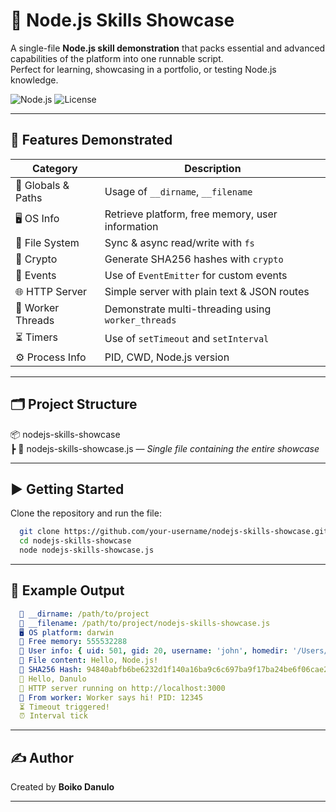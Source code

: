 # 🧠 Node.js Skills Showcase

A single-file **Node.js skill demonstration** that packs essential and advanced capabilities of the platform into one runnable script.  
Perfect for learning, showcasing in a portfolio, or testing Node.js knowledge.

![Node.js](https://img.shields.io/badge/Node.js-43853D?style=for-the-badge&logo=node.js&logoColor=white)
![License](https://img.shields.io/badge/License-MIT-blue?style=for-the-badge)

---

## 🚀 Features Demonstrated

| Category              | Description                                                                                  |
|-----------------------|----------------------------------------------------------------------------------------------|
| 📂 Globals & Paths    | Usage of `__dirname`, `__filename`                                                           |
| 🖥 OS Info            | Retrieve platform, free memory, user information                                             |
| 📄 File System        | Sync & async read/write with `fs`                                                            |
| 🔐 Crypto             | Generate SHA256 hashes with `crypto`                                                         |
| 📢 Events             | Use of `EventEmitter` for custom events                                                      |
| 🌐 HTTP Server        | Simple server with plain text & JSON routes                                                  |
| 🧵 Worker Threads     | Demonstrate multi-threading using `worker_threads`                                           |
| ⏳ Timers             | Use of `setTimeout` and `setInterval`                                                         |
| ⚙️ Process Info       | PID, CWD, Node.js version                                                                    |

---

## 🗂 Project Structure

📦 nodejs-skills-showcase  
┣ 📜 nodejs-skills-showcase.js — _Single file containing the entire showcase_

---

## ▶️ Getting Started

Clone the repository and run the file:

  ```bash
    git clone https://github.com/your-username/nodejs-skills-showcase.git
    cd nodejs-skills-showcase
    node nodejs-skills-showcase.js
  ```
    
---

## 📌 Example Output
  ```yaml
    📂 __dirname: /path/to/project
    📄 __filename: /path/to/project/nodejs-skills-showcase.js
    🖥 OS platform: darwin
    🧮 Free memory: 555532288
    👤 User info: { uid: 501, gid: 20, username: 'john', homedir: '/Users/john', shell: '/bin/zsh' }
    📄 File content: Hello, Node.js!
    🔐 SHA256 Hash: 94840abfb6be6232d1f140a16ba9c6c697ba9f17ba24be6f06cae2ba137877c7
    👋 Hello, Danulo
    🚀 HTTP server running on http://localhost:3000
    💬 From worker: Worker says hi! PID: 12345
    ⏳ Timeout triggered!
    ⏰ Interval tick
  ```
    
---

## ✍️ Author
Created by **Boiko Danulo**  

---
